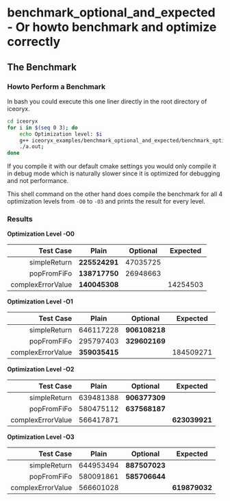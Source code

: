 # benchmark_optional_and_expected - Or howto benchmark and optimize correctly

## The Benchmark 

### Howto Perform a Benchmark
In bash you could execute this one liner directly in the root directory of iceoryx.
```sh 
cd iceoryx
for i in $(seq 0 3); do 
    echo Optimization level: $i
    g++ iceoryx_examples/benchmark_optional_and_expected/benchmark_optional_and_expected.cpp iceoryx_utils/source/units/duration.cpp -Iiceoryx_utils/include -Iiceoryx_utils/platform/linux/include -pthread -O$i
    ./a.out;
done
```

If you compile it with our default cmake settings you would only compile it in 
debug mode which is naturally slower since it is optimized for debugging and not 
performance.

This shell command on the other hand does compile the benchmark for all 4 optimization
levels from `-O0` to `-O3` and prints the result for every level.

### Results

**Optimization Level -O0**

| Test Case | Plain | Optional | Expected |
|----------:|:-----:|:--------:|:--------:|
|simpleReturn|**225524291**|47035725||
|popFromFiFo|**138717750**|26948663||
|complexErrorValue|**140045308**||14254503|

**Optimization Level -O1**

| Test Case | Plain | Optional | Expected |
|----------:|:-----:|:--------:|:--------:|
|simpleReturn|646117228|**906108218**||
|popFromFiFo|295797403|**329602169**||
|complexErrorValue|**359035415**||184509271|

**Optimization Level -O2**

| Test Case | Plain | Optional | Expected |
|----------:|:-----:|:--------:|:--------:|
|simpleReturn|639481388|**906377309**||
|popFromFiFo|580475112|**637568187**||
|complexErrorValue|566417871||**623039921**|

**Optimization Level -O3**

| Test Case | Plain | Optional | Expected |
|----------:|:-----:|:--------:|:--------:|
|simpleReturn|644953494|**887507023**||
|popFromFiFo|580091861|**585706644**||
|complexErrorValue|566601028||**619879032**|
